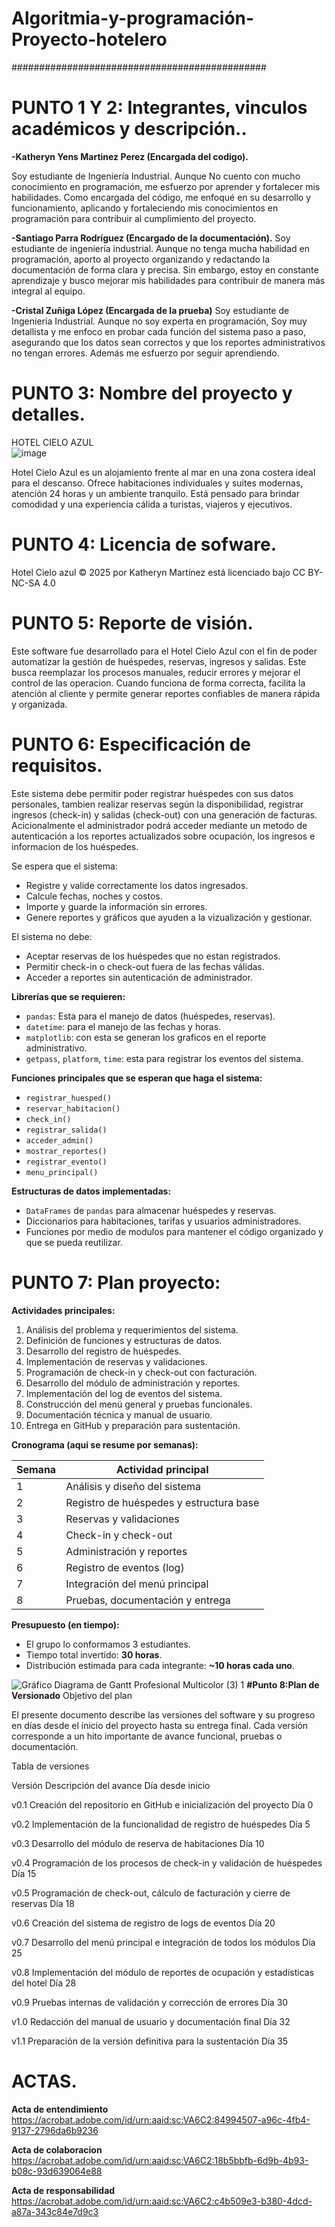 # Algoritmia-y-programación-Proyecto-hotelero
##############################################
# PUNTO 1 Y 2: Integrantes, vinculos académicos y descripción..
**-Katheryn Yens Martinez Perez (Encargada del codigo).** 

Soy estudiante de Ingeniería Industrial. Aunque No cuento con mucho conocimiento en programación, me esfuerzo por aprender y fortalecer mis habilidades. Como 
encargada del código, me enfoqué en su desarrollo y funcionamiento, aplicando y fortaleciendo mis conocimientos en programación para contribuir al cumplimiento del 
proyecto.

**-Santiago Parra Rodríguez (Encargado de la documentación).**
Soy estudiante de ingeniería industrial. Aunque no tenga mucha habilidad en programación, aporto al proyecto organizando y redactando la documentación de forma clara y precisa. Sin embargo, estoy en constante aprendizaje y busco mejorar mis habilidades para contribuir de manera más integral al equipo. 

**-Cristal Zuñiga López (Encargada de la prueba)**
Soy estudiante de Ingeniería Industrial. Aunque no soy experta en programación, Soy muy detallista y me enfoco en probar cada función del sistema paso a paso, asegurando que los datos sean correctos y que los reportes administrativos no tengan errores. Además me esfuerzo por seguir aprendiendo. 

# PUNTO 3: Nombre del proyecto y detalles.
HOTEL CIELO AZUL  
![image](https://github.com/user-attachments/assets/481b5e6b-82f0-4924-86ba-f07ed1168141)

Hotel Cielo Azul es un alojamiento frente al mar en una zona costera ideal para el descanso. Ofrece habitaciones individuales y suites modernas, atención 24 horas y un ambiente tranquilo. Está pensado para brindar comodidad y una experiencia cálida a turistas, viajeros y ejecutivos.




# PUNTO 4: Licencia de sofware.
Hotel Cielo azul © 2025 por Katheryn Martínez está licenciado bajo CC BY-NC-SA 4.0

# PUNTO 5: Reporte de visión.
Este software fue desarrollado para el Hotel Cielo Azul con el fin de poder automatizar la gestión de huéspedes, reservas, ingresos y salidas. Este busca reemplazar los procesos manuales, reducir errores y mejorar el control de las operacion. Cuando funciona de forma correcta, facilita la atención al cliente y permite generar reportes confiables de manera rápida y organizada.

# PUNTO 6: Especificación de requisitos.

Este sistema debe permitir poder registrar huéspedes con sus datos personales, tambien realizar reservas según la disponibilidad, registrar ingresos (check-in) y salidas (check-out) con una generación de facturas.  
Acicionalmente el administrador podrá acceder mediante un metodo de autenticación a los reportes actualizados sobre ocupación, los ingresos e informacion de los huéspedes.

Se espera que el sistema:
- Registre y valide correctamente los datos ingresados.
- Calcule fechas, noches y costos.
- Importe y guarde la información sin errores.
- Genere reportes y gráficos que ayuden a la vizualización y gestionar.

El sistema no debe:
- Aceptar reservas de los huéspedes que no estan registrados.
- Permitir check-in o check-out fuera de las fechas válidas.
- Acceder a reportes sin autenticación de administrador.

**Librerías que se requieren:**
- `pandas`: Esta para el manejo de datos (huéspedes, reservas).
- `datetime`: para el manejo de las fechas y horas.
- `matplotlib`: con esta se generan los graficos en el reporte administrativo.
- `getpass`, `platform`, `time`: esta para registrar los eventos del sistema.

**Funciones principales que se esperan que haga el sistema:**
- `registrar_huesped()`
- `reservar_habitacion()`
- `check_in()`
- `registrar_salida()`
- `acceder_admin()`
- `mostrar_reportes()`
- `registrar_evento()`
- `menu_principal()`

**Estructuras de datos implementadas:**
- `DataFrames` de `pandas` para almacenar huéspedes y reservas.
- Diccionarios para habitaciones, tarifas y usuarios administradores.
- Funciones por medio de modulos para mantener el código organizado y que se pueda reutilizar.

# PUNTO 7: Plan proyecto:

**Actividades principales:**

1. Análisis del problema y requerimientos del sistema.
2. Definición de funciones y estructuras de datos.
3. Desarrollo del registro de huéspedes.
4. Implementación de reservas y validaciones.
5. Programación de check-in y check-out con facturación.
6. Desarrollo del módulo de administración y reportes.
7. Implementación del log de eventos del sistema.
8. Construcción del menú general y pruebas funcionales.
9. Documentación técnica y manual de usuario.
10. Entrega en GitHub y preparación para sustentación.

**Cronograma (aqui se resume por semanas):**

| Semana | Actividad principal |
|--------|---------------------|
| 1      | Análisis y diseño del sistema |
| 2      | Registro de huéspedes y estructura base |
| 3      | Reservas y validaciones |
| 4      | Check-in y check-out |
| 5      | Administración y reportes |
| 6      | Registro de eventos (log) |
| 7      | Integración del menú principal |
| 8      | Pruebas, documentación y entrega |

**Presupuesto (en tiempo):**

- El grupo lo conformamos 3 estudiantes.
- Tiempo total invertido: **30 horas**.
- Distribución estimada para cada integrante: **~10 horas cada uno**.

![Gráfico Diagrama de Gantt Profesional Multicolor (3) 1](https://github.com/user-attachments/assets/2ebaac51-1e7c-44a7-bec5-f6267e4e9161)
**#Punto 8:Plan de Versionado**
Objetivo del plan

El presente documento describe las versiones del software y su progreso en días desde el inicio del proyecto hasta su entrega final. Cada versión corresponde a un hito importante de avance funcional, pruebas o documentación.

Tabla de versiones

Versión	Descripción del avance	Día desde inicio

v0.1	Creación del repositorio en GitHub e inicialización del proyecto	Día 0

v0.2	Implementación de la funcionalidad de registro de huéspedes	Día 5

v0.3	Desarrollo del módulo de reserva de habitaciones	Día 10

v0.4	Programación de los procesos de check-in y validación de huéspedes	Día 15

v0.5	Programación de check-out, cálculo de facturación y cierre de reservas	Día 18

v0.6	Creación del sistema de registro de logs de eventos	Día 20

v0.7	Desarrollo del menú principal e integración de todos los módulos	Día 25

v0.8	Implementación del módulo de reportes de ocupación y estadísticas del hotel	Día 28

v0.9	Pruebas internas de validación y corrección de errores	Día 30

v1.0	Redacción del manual de usuario y documentación final	Día 32

v1.1	Preparación de la versión definitiva para la sustentación	Día 35



# ACTAS.

**Acta de entendimiento**
https://acrobat.adobe.com/id/urn:aaid:sc:VA6C2:84994507-a96c-4fb4-9137-2796da6b9236

**Acta de colaboracion**
https://acrobat.adobe.com/id/urn:aaid:sc:VA6C2:18b5bbfb-6d9b-4b93-b08c-93d639064e88

**Acta de responsabilidad**
https://acrobat.adobe.com/id/urn:aaid:sc:VA6C2:c4b509e3-b380-4dcd-a87a-343c84e7d9c3
